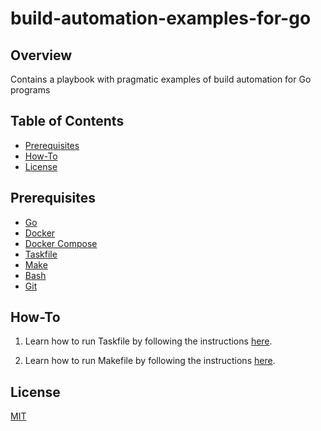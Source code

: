 # build-automation-examples-for-go

## Overview

Contains a playbook with pragmatic examples of build automation for Go programs

## Table of Contents

- [Prerequisites](#prerequisites)
- [How-To](#how-to)
- [License](#license)

## Prerequisites

- [Go](https://golang.org/)
- [Docker](https://www.docker.com/)
- [Docker Compose](https://docs.docker.com/compose/)
- [Taskfile](https://taskfile.dev/#/installation)
- [Make](https://www.gnu.org/software/make/)
- [Bash](https://www.gnu.org/software/bash/)
- [Git](https://git-scm.com/)

## How-To

1. Learn how to run Taskfile by following the instructions [here](./taskfile/README.md#info).

1. Learn how to run Makefile by following the instructions [here](./makefile/README.md#info).

## License

[MIT](LICENSE)
